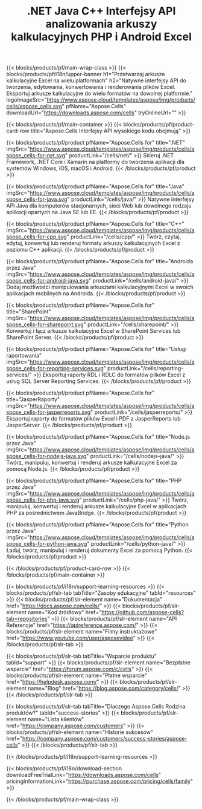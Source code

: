 ﻿---
title: .NET Java C++ Interfejsy API analizowania arkuszy kalkulacyjnych PHP i Android Excel 
weight: 10
url: /pl/family
description: Biblioteki do odczytu, zapisu i obsługi plików Microsoft Excel w aplikacjach .NET Java C++ na Androida i SharePoint. Eksportuj arkusze robocze w SSRS i JasperReports
---
{{< blocks/products/pf/main-wrap-class >}}
{{< blocks/products/pf/i18n/upper-banner h1="Przetwarzaj arkusze kalkulacyjne Excel na wielu platformach" h2="Natywne interfejsy API do tworzenia, edytowania, konwertowania i renderowania plików Excel. Eksportuj arkusze kalkulacyjne do wielu formatów na dowolnej platformie." logoImageSrc="https://www.aspose.cloud/templates/aspose/img/products/cells/aspose_cells.svg" pfName="Aspose.Cells" downloadUrl="https://downloads.aspose.com/cells" tryOnlineUrl="" >}}

{{< blocks/products/pf/main-container >}}
{{< blocks/products/pf/product-card-row title="Aspose.Cells Interfejsy API wysokiego kodu obejmują" >}}

{{< blocks/products/pf/product pfName="Aspose.Cells for" title=".NET" imgSrc="https://www.aspose.cloud/templates/aspose/img/products/cells/aspose_cells-for-net.svg" productLink="/cells/net/" >}}
Skieruj .NET Framework, .NET Core i Xamarin na platformy do tworzenia aplikacji dla systemów Windows, iOS, macOS i Android.
{{< /blocks/products/pf/product >}}

{{< blocks/products/pf/product pfName="Aspose.Cells for" title="Java" imgSrc="https://www.aspose.cloud/templates/aspose/img/products/cells/aspose_cells-for-java.svg" productLink="/cells/java/" >}}
Natywne interfejsy API Java dla komputerów stacjonarnych, sieci Web lub dowolnego rodzaju aplikacji opartych na Java SE lub EE.
{{< /blocks/products/pf/product >}}

{{< blocks/products/pf/product pfName="Aspose.Cells for" title="C++" imgSrc="https://www.aspose.cloud/templates/aspose/img/products/cells/aspose_cells-for-cpp.svg" productLink="/cells/cpp/" >}}
Twórz, czytaj, edytuj, konwertuj lub renderuj formaty arkuszy kalkulacyjnych Excel z poziomu C++ aplikacji.
{{< /blocks/products/pf/product >}}

{{< blocks/products/pf/product pfName="Aspose.Cells for" title="Androida przez Java" imgSrc="https://www.aspose.cloud/templates/aspose/img/products/cells/aspose_cells-for-android-java.svg" productLink="/cells/android-java/" >}}
Dodaj możliwości manipulowania arkuszami kalkulacyjnymi Excel w swoich aplikacjach mobilnych na Androida.
{{< /blocks/products/pf/product >}}

{{< blocks/products/pf/product pfName="Aspose.Cells for" title="SharePoint" imgSrc="https://www.aspose.cloud/templates/aspose/img/products/cells/aspose_cells-for-sharepoint.svg" productLink="/cells/sharepoint/" >}}
Konwertuj i łącz arkusze kalkulacyjne Excel w SharePoint Services lub SharePoint Server.
{{< /blocks/products/pf/product >}}

{{< blocks/products/pf/product pfName="Aspose.Cells for" title="Usługi raportowania" imgSrc="https://www.aspose.cloud/templates/aspose/img/products/cells/aspose_cells-for-reporting-services.svg" productLink="/cells/reporting-services/" >}}
Eksportuj raporty RDL i RDLC do formatów plików Excel z usług SQL Server Reporting Services.
{{< /blocks/products/pf/product >}}

{{< blocks/products/pf/product pfName="Aspose.Cells for" title="JasperRaporty" imgSrc="https://www.aspose.cloud/templates/aspose/img/products/cells/aspose_cells-for-jasperreports.svg" productLink="/cells/jasperreports/" >}}
Eksportuj raporty do formatów plików Excel i PDF z JasperReports lub JasperServer.
{{< /blocks/products/pf/product >}}

{{< blocks/products/pf/product pfName="Aspose.Cells for" title="Node.js przez Java" imgSrc="https://www.aspose.cloud/templates/aspose/img/products/cells/aspose_cells-for-nodejs-java.svg" productLink="/cells/nodejs-java/" >}}
Twórz, manipuluj, konwertuj i renderuj arkusze kalkulacyjne Excel za pomocą Node.js.
{{< /blocks/products/pf/product >}}

{{< blocks/products/pf/product pfName="Aspose.Cells for" title="PHP przez Java" imgSrc="https://www.aspose.cloud/templates/aspose/img/products/cells/aspose_cells-for-php-java.svg" productLink="/cells/php-java/" >}}
Twórz, manipuluj, konwertuj i renderuj arkusze kalkulacyjne Excel w aplikacjach PHP za pośrednictwem JavaBridge.
{{< /blocks/products/pf/product >}}

{{< blocks/products/pf/product pfName="Aspose.Cells for" title="Python przez Java" imgSrc="https://www.aspose.cloud/templates/aspose/img/products/cells/aspose_cells-for-python-java.svg" productLink="/cells/python-java/" >}}
Ładuj, twórz, manipuluj i renderuj dokumenty Excel za pomocą Python.
{{< /blocks/products/pf/product >}}

{{< /blocks/products/pf/product-card-row >}}
{{< /blocks/products/pf/main-container >}}

{{< blocks/products/pf/i18n/support-learning-resources >}}
{{< blocks/products/pf/slr-tab tabTitle="Zasoby edukacyjne" tabId="resources" >}}
{{< blocks/products/pf/slr-element name="Dokumentacja" href="https://docs.aspose.com/cells/" >}}
{{< blocks/products/pf/slr-element name="Kod źródłowy" href="https://github.com/aspose-cells?tab=repositories" >}}
{{< blocks/products/pf/slr-element name="API Referencje" href="https://apireference.aspose.com/" >}}
{{< blocks/products/pf/slr-element name="Filmy instruktażowe" href="https://www.youtube.com/user/asposevideo" >}}
{{< /blocks/products/pf/slr-tab >}}

{{< blocks/products/pf/slr-tab tabTitle="Wsparcie produktu" tabId="support" >}}
{{< blocks/products/pf/slr-element name="Bezpłatne wsparcie" href="https://forum.aspose.com/c/cells" >}}
{{< blocks/products/pf/slr-element name="Płatne wsparcie" href="https://helpdesk.aspose.com/" >}}
{{< blocks/products/pf/slr-element name="Blog" href="https://blog.aspose.com/category/cells/" >}}
{{< /blocks/products/pf/slr-tab >}}

{{< blocks/products/pf/slr-tab tabTitle="Dlaczego Aspose.Cells Rodzina produktów?" tabId="success-stories" >}}
{{< blocks/products/pf/slr-element name="Lista klientów" href="https://company.aspose.com/customers" >}}
{{< blocks/products/pf/slr-element name="Historie sukcesów" href="https://company.aspose.com/customers/success-stories/aspose-cells" >}}
{{< /blocks/products/pf/slr-tab >}}

{{< /blocks/products/pf/i18n/support-learning-resources >}}

{{< blocks/products/pf/i18n/download-section downloadFreeTrialLink="https://downloads.aspose.com/cells" pricingInformationLink="https://purchase.aspose.com/pricing/cells/family" >}}

{{< /blocks/products/pf/main-wrap-class >}}